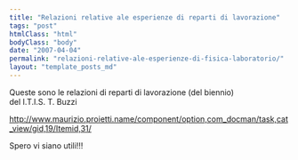 ```yaml
---
title: "Relazioni relative ale esperienze di reparti di lavorazione"
tags: "post"
htmlClass: "html"
bodyClass: "body"
date: "2007-04-04"
permalink: "relazioni-relative-ale-esperienze-di-fisica-laboratorio/"
layout: "template_posts_md"
---
```

<p>Queste sono le relazioni di reparti di lavorazione (del biennio)<br />
del I.T.I.S. T. Buzzi</p>
<p><a href="http://www.maurizio.proietti.name/component/option,com_docman/task,cat_view/gid,19/Itemid,31/">http://www.maurizio.proietti.name/component/option,com_docman/task,cat_view/gid,19/Itemid,31/</a><a href="http://freeweb.supereva.com/mao17/download/relazioni/fisica/FISICA8.DOC"></a></p>
<p>Spero vi siano utili!!!</p>
